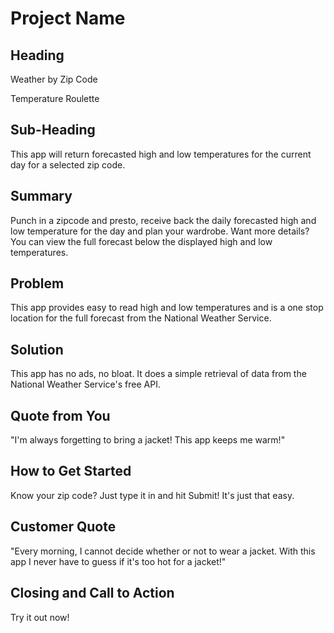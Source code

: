 # Project Name #

<!--
> This material was originally posted [here](http://www.quora.com/What-is-Amazons-approach-to-product-development-and-product-management). It is reproduced here for posterities sake.

There is an approach called "working backwards" that is widely used at Amazon. They work backwards from the customer, rather than starting with an idea for a product and trying to bolt customers onto it. While working backwards can be applied to any specific product decision, using this approach is especially important when developing new products or features.

For new initiatives a product manager typically starts by writing an internal press release announcing the finished product. The target audience for the press release is the new/updated product's customers, which can be retail customers or internal users of a tool or technology. Internal press releases are centered around the customer problem, how current solutions (internal or external) fail, and how the new product will blow away existing solutions.

If the benefits listed don't sound very interesting or exciting to customers, then perhaps they're not (and shouldn't be built). Instead, the product manager should keep iterating on the press release until they've come up with benefits that actually sound like benefits. Iterating on a press release is a lot less expensive than iterating on the product itself (and quicker!).

If the press release is more than a page and a half, it is probably too long. Keep it simple. 3-4 sentences for most paragraphs. Cut out the fat. Don't make it into a spec. You can accompany the press release with a FAQ that answers all of the other business or execution questions so the press release can stay focused on what the customer gets. My rule of thumb is that if the press release is hard to write, then the product is probably going to suck. Keep working at it until the outline for each paragraph flows.

Oh, and I also like to write press-releases in what I call "Oprah-speak" for mainstream consumer products. Imagine you're sitting on Oprah's couch and have just explained the product to her, and then you listen as she explains it to her audience. That's "Oprah-speak", not "Geek-speak".

Once the project moves into development, the press release can be used as a touchstone; a guiding light. The product team can ask themselves, "Are we building what is in the press release?" If they find they're spending time building things that aren't in the press release (overbuilding), they need to ask themselves why. This keeps product development focused on achieving the customer benefits and not building extraneous stuff that takes longer to build, takes resources to maintain, and doesn't provide real customer benefit (at least not enough to warrant inclusion in the press release).
 -->

## Heading ##
<!--   > Name the product in a way the reader (i.e. your target customers) will understand. -->

  Weather by Zip Code

  Temperature Roulette

## Sub-Heading ##
  <!-- > Describe who the market for the product is and what benefit they get. One sentence only underneath the title. -->
  This app will return forecasted high and low temperatures for the current day for a selected zip code.

## Summary ##
  <!-- > Give a summary of the product and the benefit. Assume the reader will not read anything else so make this paragraph good. -->
  Punch in a zipcode and presto, receive back the daily forecasted high and low temperature for the day and plan your wardrobe. Want more details? You can view the full forecast below the displayed high and low temperatures.

## Problem ##
  <!-- > Describe the problem your product solves. -->
  This app provides easy to read high and low temperatures and is a one stop location for the full forecast from the National Weather Service.

## Solution ##
  <!-- > Describe how your product elegantly solves the problem. -->
  This app has no ads, no bloat. It does a simple retrieval of data from the National Weather Service's free API.

## Quote from You ##
  <!-- > A quote from a spokesperson in your company. -->
  "I'm always forgetting to bring a jacket! This app keeps me warm!"

## How to Get Started ##
  <!-- > Describe how easy it is to get started. -->
  Know your zip code? Just type it in and hit Submit! It's just that easy.

## Customer Quote ##
  <!-- > Provide a quote from a hypothetical customer that describes how they experienced the benefit. -->
  "Every morning, I cannot decide whether or not to wear a jacket. With this app I never have to guess if it's too hot for a jacket!"

## Closing and Call to Action ##
  <!-- > Wrap it up and give pointers where the reader should go next. -->
  Try it out now!